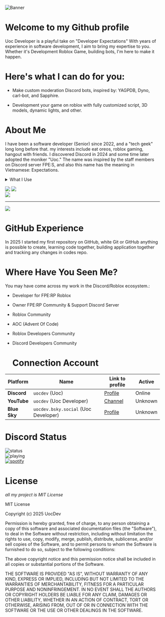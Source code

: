 ![Banner](https://github.com/user-attachments/assets/494788c4-7041-4f1f-bac4-91a41102aee1)
# Welcome to my Github profile
Uoc Developer is a playful take on "Developer Expectations" With years of experience in software development, I aim to bring my expertise to you. Whether it's Development Roblox Game, building bots, I'm here to make it happen.

# Here's what I can do for you:
- Make custom moderation Discord bots, inspired by: YAGPDB, Dyno, carl-bot, and Sapphire.

- Development your game on roblox with fully customized script, 3D models, dynamic lights, and other.

# About Me
I have been a software developer (Senior) since 2022, and a "tech geek" long long before that.
my interests include eat oreos, roblox gaming, hangout with friends. I discovered Discord in 2024 and some time later adopted the moniker "Uoc." The name was inspired by the staff members on Discord server FPE:S, and also this name has the meaning in Vietnamese: Expectations.
<details>
  <summary>What I Use</summary>

  **Languages Programming**<br>
![Lua](https://img.shields.io/badge/lua-%232C2D72.svg?style=for-the-badge&logo=lua&logoColor=white) ![HTML5](https://img.shields.io/badge/html5-%23E34F26.svg?style=for-the-badge&logo=html5&logoColor=white) ![JavaScript](https://img.shields.io/badge/javascript-%23323330.svg?style=for-the-badge&logo=javascript&logoColor=%23F7DF1E) ![Python](https://img.shields.io/badge/python-3670A0?style=for-the-badge&logo=python&logoColor=ffdd54) 
<br>
**Hosting**<br>
![Cloudflare](https://img.shields.io/badge/Cloudflare-F38020?style=for-the-badge&logo=Cloudflare&logoColor=white) ![Heroku](https://img.shields.io/badge/heroku-%23430098.svg?style=for-the-badge&logo=heroku&logoColor=white) ![Firebase](https://img.shields.io/badge/firebase-%23039BE5.svg?style=for-the-badge&logo=firebase) ![Glitch](https://img.shields.io/badge/glitch-%233333FF.svg?style=for-the-badge&logo=glitch&logoColor=white) 
<br>
**Package file**<br>
![NodeJS](https://img.shields.io/badge/node.js-6DA55F?style=for-the-badge&logo=node.js&logoColor=white) 
<br>
**Database**<br>
![ApacheCassandra](https://img.shields.io/badge/cassandra-%231287B1.svg?style=for-the-badge&logo=apache-cassandra&logoColor=white) ![MongoDB](https://img.shields.io/badge/MongoDB-%234ea94b.svg?style=for-the-badge&logo=mongodb&logoColor=white) ![Firebase](https://img.shields.io/badge/firebase-a08021?style=for-the-badge&logo=firebase&logoColor=ffcd34) 
<br>
**Tools**<br>
![Git](https://img.shields.io/badge/git-%23F05033.svg?style=for-the-badge&logo=git&logoColor=white) ![GitHub](https://img.shields.io/badge/github-%23121011.svg?style=for-the-badge&logo=github&logoColor=white)
<br>
**Other**<br>
![Sketch](https://img.shields.io/badge/Sketch-FFB387?style=for-the-badge&logo=sketch&logoColor=black)
</details>

![](https://github-readme-stats.vercel.app/api?username=UocDev&theme=dark&hide_border=false&include_all_commits=true&count_private=false)
![](https://nirzak-streak-stats.vercel.app/?user=UocDev&theme=dark&hide_border=false)<br>
![](https://github-readme-stats.vercel.app/api/top-langs/?username=UocDev&theme=dark&hide_border=false&include_all_commits=true&count_private=false&layout=compact)

***
[![](https://visitcount.itsvg.in/api?id=UocDev&icon=0&color=0)](https://visitcount.itsvg.in)


# GitHub Experience
In 2025 I started my first repository on GitHub, white Git or GitHub anything is possible to create, learning code together, building application together and tracking any changes in codes repo.

# Where Have You Seen Me?
You may have come across my work in the Discord/Roblox ecosystem.:

- Developer for FPE:RP Roblox

- Owner FPE:RP Community & Support Discord Server

- Roblox Community

- AOC (Advent Of Code)

- Roblox Developers Community

- Discord Developers Community

  # Connection Account
Platform|Name|Link to profile|Active  
---|---|---|---  
**Discord**|`uocdev` (Uoc)|[Profile](https://discord.com/users/1198783297715703808)|Online
**YouTube**|`uocdev` (Uoc Developer)|[Channel]()|Unknown
**Blue Sky**|`uocdev.bsky.social` (Uoc Developer)|[Profile](https://uocdev.bsky.social)|Unknown

# Discord Status
![status](https://api.statusbadges.me/badge/status/1198783297715703808?simple=true)
<br>
![playing](https://api.statusbadges.me/badge/playing/1198783297715703808)
<br>
[![spotify](https://api.statusbadges.me/badge/spotify/1198783297715703808)](https://api.statusbadges.me/openspotify/1198783297715703808)

# License
*all my project is MIT License*


MIT License

Copyright (c) 2025 UocDev

Permission is hereby granted, free of charge, to any person obtaining a copy of this software and associated documentation files (the "Software"), to deal in the Software without restriction, including without limitation the rights to use, copy, modify, merge, publish, distribute, sublicense, and/or sell copies of the Software, and to permit persons to whom the Software is furnished to do so, subject to the following conditions:

The above copyright notice and this permission notice shall be included in all copies or substantial portions of the Software.

THE SOFTWARE IS PROVIDED "AS IS", WITHOUT WARRANTY OF ANY KIND, EXPRESS OR IMPLIED, INCLUDING BUT NOT LIMITED TO THE WARRANTIES OF MERCHANTABILITY, FITNESS FOR A PARTICULAR PURPOSE AND NONINFRINGEMENT. IN NO EVENT SHALL THE AUTHORS OR COPYRIGHT HOLDERS BE LIABLE FOR ANY CLAIM, DAMAGES OR OTHER LIABILITY, WHETHER IN AN ACTION OF CONTRACT, TORT OR OTHERWISE, ARISING FROM, OUT OF OR IN CONNECTION WITH THE SOFTWARE OR THE USE OR OTHER DEALINGS IN THE SOFTWARE.
<!---
UocDev/UocDev is a ✨ special ✨ repository because its `README.md` (this file) appears on your GitHub profile.
You can click the Preview link to take a look at your changes.
--->

